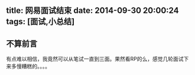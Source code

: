 title: 网易面试结束
date: 2014-09-30 20:00:24
tags: [面试,小总结]
---
不算前言
----------
有点难以相信，我竟然可以从笔试一直到三面。果然看RP的么，感觉几轮面试下来多慢糟糕的。。。。
